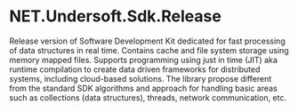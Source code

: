 # NET.Undersoft.Sdk.Release
Release version of Software Development Kit dedicated for fast processing of data structures in real time. Contains cache and file system storage using memory mapped files. Supports programming using just in time (JIT) aka runtime compilation to create data driven frameworks for distributed systems, including cloud-based solutions. The library propose different from the standard SDK algorithms and approach for handling basic areas such as collections (data structures), threads, network communication, etc.
